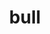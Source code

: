 ---
category: 4-letters
denotation: null
name: bull
reference_link: https://www.etymonline.com/word/bull
root_language: null
root_name: null
title: bull
type: free
word_sums:
- respelling: bull
  sum: 'Bull + '
---